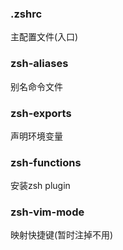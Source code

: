 ### .zshrc
主配置文件(入口)

### zsh-aliases
别名命令文件

### zsh-exports
声明环境变量

### zsh-functions
安装zsh plugin

### zsh-vim-mode
映射快捷键(暂时注掉不用)
